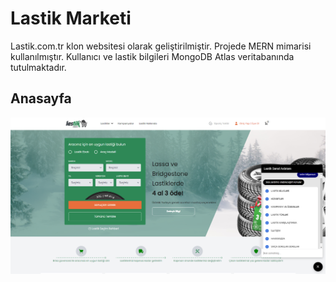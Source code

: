 # Lastik Marketi
 Lastik.com.tr klon websitesi olarak geliştirilmiştir.
 Projede MERN mimarisi kullanılmıştır.
 Kullanıcı ve lastik bilgileri MongoDB Atlas veritabanında tutulmaktadır.

## Anasayfa

![Anasayfa](./Resimler/Anasayfa.PNG)
